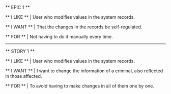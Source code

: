 ﻿** EPIC 1 **

** I LIKE ** | User who modifies values ​​in the system records.
 
** I WANT ** | That the changes in the records be self-regulated.

** FOR ** | Not having to do it manually every time.

-------------------------------------------------- ------------------------------

** STORY 1 **

** I LIKE ** | User who modifies values ​​in the system records.
 
** I WANT ** | I want to change the information of a criminal, also reflected in those affected.

** FOR ** | To avoid having to make changes in all of them one by one.